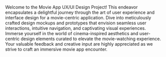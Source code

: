 Welcome to the Movie App UX/UI Design Project! This endeavor encapsulates a delightful journey through the art of user experience and interface design for a movie-centric application. Dive into meticulously crafted design mockups and prototypes that envision seamless user interactions, intuitive navigation, and captivating visual experiences. Immerse yourself in the world of cinema-inspired aesthetics and user-centric design elements curated to elevate the movie-watching experience. Your valuable feedback and creative input are highly appreciated as we strive to craft an immersive movie app encounter.
